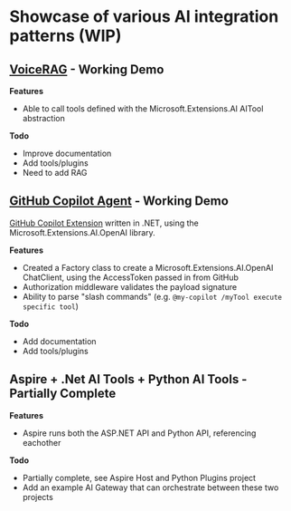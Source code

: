 # Showcase of various AI integration patterns (WIP)

## [VoiceRAG](./VoiceRag.md) - Working Demo

**Features**
  - Able to call tools defined with the Microsoft.Extensions.AI AITool abstraction

**Todo**
  - Improve documentation
  - Add tools/plugins
  - Need to add RAG

## [GitHub Copilot Agent](./GitHubCopilotAgent.md) - Working Demo

[GitHub Copilot Extension](https://github.com/features/copilot/extensions) written in .NET, using the Microsoft.Extensions.AI.OpenAI library.

**Features**
  - Created a Factory class to create a Microsoft.Extensions.AI.OpenAI ChatClient, using the AccessToken passed in from GitHub
  - Authorization middleware validates the payload signature
  - Ability to parse "slash commands" (e.g. `@my-copilot /myTool execute specific tool`)

**Todo**
  - Add documentation
  - Add tools/plugins

## Aspire + .Net AI Tools + Python AI Tools - Partially Complete

**Features**
  - Aspire runs both the ASP.NET API and Python API, referencing eachother

**Todo**
  - Partially complete, see Aspire Host and Python Plugins project
  - Add an example AI Gateway that can orchestrate between these two projects

